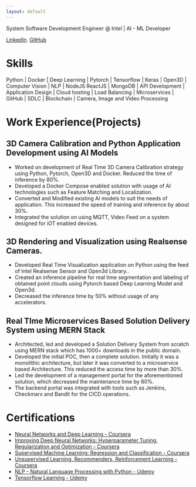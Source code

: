 ```yaml
---
layout: default
---
```


System Software Development Engineer @ Intel | AI - ML Developer

[LinkedIn](https://www.linkedin.com/in/prasad-p-r/).
[GitHub](https://github.com/prp20)

# Skills

Python | Docker | Deep Learning | Pytorch | Tensorflow | Keras | Open3D | Computer Vision | NLP | NodeJS
ReactJS | MongoDB | API Development | Application Design | Cloud hosting | Load Balancing |
Microservices | GitHub | SDLC | Blockchain | Camera, Image and Video Processing

# Work Experience(Projects)

## 3D Camera Calibration and Python Application Development using AI Models

-   Worked on development of Real Time 3D Camera Calibration strategy using Python, Pytorch,
    Open3D and Docker. Reduced the time of inference by 80%.
-   Developed a Docker Compose enabled solution with usage of AI technologies such as Feature
    Matching and Localization.
-   Converted and Modified existing AI models to suit the needs of application. This increased the
    speed of training and inference by about 30%.
-   Integrated the solution on using MQTT, Video Feed on a system designed for iOT enabled
    devices.

## 3D Rendering and Visualization using Realsense Cameras.

-   Developed Real Time Visualization application on Python using the feed of Intel Realsense
    Sensor and Open3d Library..
-   Created an inference pipeline for real time segmentation and labeling of obtained point clouds
    using Pytorch based Deep Learning Model and Open3d.
-   Decreased the inference time by 50% without usage of any accelerators.

## Real TIme Microservices Based Solution Delivery System using MERN Stack

-   Architected, led and developed a Solution Delivery System from scratch using MERN stack
    which has 1000+ downloads in the public domain.
-   Developed the initial POC, then a complete solution. Initially it was a monolithic architecture, but
    later it was converted to a microservice based Architecture. This reduced the access time by
    more than 30%.
-   Led the development of a management portal for the aforementioned solution, which decreased
    the maintenance time by 80%.
-   The backend portal was integrated with tools such as Jenkins, Checkmarx and Bandit for the
    CICD operations.

# Certifications

-   [Neural Networks and Deep Learning - Coursera](https://www.coursera.org/account/accomplishments/verify/GP9YJ2DD3358)
-   [Improving Deep Neural Networks: Hyperparameter Tuning, Regularization and Optimization - Coursera](https://www.coursera.org/account/accomplishments/verify/UY9F2XMZKH67)
-   [Supervised Machine Learning: Regression and Classification - Coursera](https://www.coursera.org/account/accomplishments/verify/SZFNYF9PB7BL)
-   [Unsupervised Learning, Recommenders, Reinforcement Learning - Coursera](https://www.coursera.org/account/accomplishments/verify/DN5MC6WS4QXH)
-   [NLP - Natural Language Processing with Python - Udemy](https://www.udemy.com/certificate/UC-a046194e-10ff-4fe6-8b14-bd416bf02e74/)
-   [Tensorflow Learning - Udemy](https://www.udemy.com/certificate/UC-105db403-bf9c-4311-8550-6bfd5c2e3110/)

